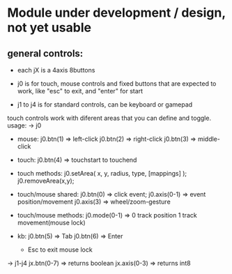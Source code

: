 # Module under development / design, not yet usable

## general controls:  

* each jX is a 4axis 8buttons

* j0 is for touch, mouse controls and fixed buttons that are expected to work, like "esc" to exit, and "enter" for start
* j1 to j4 is for standard controls, can be keyboard or gamepad

touch controls work with diferent areas that you can define and toggle.
usage:
-> j0
  * mouse:
      j0.btn(1) => left-click
      j0.btn(2) => right-click
      j0.btn(3) => middle-click

  * touch:
      j0.btn(4) => touchstart to touchend

  * touch methods:
      j0.setArea(
        x, y, radius, type, [mappings]
      );
      j0.removeArea(x,y);

  * touch/mouse shared:
      j0.btn(0) => click event;
      j0.axis(0-1) =>
        event position/movement
      j0.axis(3) =>  wheel/zoom-gesture

  * touch/mouse methods:
      j0.mode(0-1) =>
          0 track position
          1 track movement(mouse lock)

  * kb:
      j0.btn(5) => Tab
      j0.btn(6) => Enter
  
      - Esc to exit mouse lock

-> j1-j4
      jx.btn(0-7) => returns boolean
      jx.axis(0-3) => returns int8